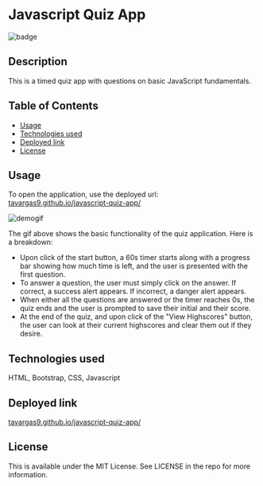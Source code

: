 # Javascript Quiz App
![badge](https://img.shields.io/badge/MIT-License-blue.svg)

## Description

This is a timed quiz app with questions on basic JavaScript fundamentals. 

## Table of Contents 

- [Usage](#usage)
- [Technologies used](#technologies-used)
- [Deployed link](#deployed-link)
- [License](#license)

## Usage

To open the application, use the deployed url: [tavargas9.github.io/javascript-quiz-app/](https://tavargas9.github.io/javascript-quiz-app/)

![demogif](https://github.com/tavargas9/javascript-quiz-app/assets/142061829/3aec9f10-482c-4706-851c-98ea02e6f535)

The gif above shows the basic functionality of the quiz application. Here is a breakdown:

- Upon click of the start button, a 60s timer starts along with a progress bar showing how much time is left, and the user is presented with the first question.
- To answer a question, the user must simply click on the answer. If correct, a success alert appears. If incorrect, a danger alert appears.
- When either all the questions are answered or the timer reaches 0s, the quiz ends and the user is prompted to save their initial and their score.
- At the end of the quiz, and upon click of the "View Highscores" button, the user can look at their current highscores and clear them out if they desire. 


##  Technologies used

HTML, Bootstrap, CSS, Javascript

## Deployed link

[tavargas9.github.io/javascript-quiz-app/](https://tavargas9.github.io/javascript-quiz-app/)

## License

This is available under the MIT License. See LICENSE in the repo for more information.
